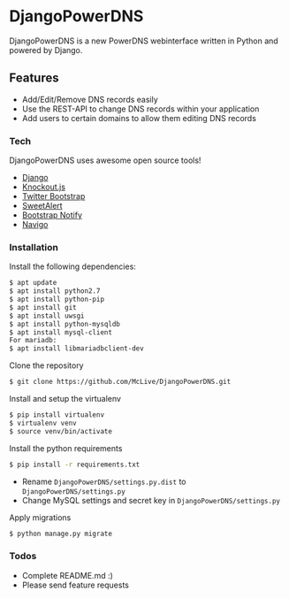 # DjangoPowerDNS

DjangoPowerDNS is a new PowerDNS webinterface written in Python and powered by Django.


## Features

  - Add/Edit/Remove DNS records easily
  - Use the REST-API to change DNS records within your application
  - Add users to certain domains to allow them editing DNS records

### Tech

DjangoPowerDNS uses awesome open source tools!

* [Django](https://www.djangoproject.com/)
* [Knockout.js](http://knockoutjs.com/)
* [Twitter Bootstrap](http://getbootstrap.com/)
* [SweetAlert](https://sweetalert.js.org/)
* [Bootstrap Notify](http://bootstrap-notify.remabledesigns.com/)
* [Navigo](https://github.com/krasimir/navigo)

### Installation
Install the following dependencies:

```sh
$ apt update
$ apt install python2.7
$ apt install python-pip
$ apt install git
$ apt install uwsgi
$ apt install python-mysqldb
$ apt install mysql-client
For mariadb:
$ apt install libmariadbclient-dev
```

Clone the repository
```sh
$ git clone https://github.com/McLive/DjangoPowerDNS.git
```

Install and setup the virtualenv
```sh
$ pip install virtualenv
$ virtualenv venv
$ source venv/bin/activate
```

Install the python requirements
```sh
$ pip install -r requirements.txt
```

* Rename `DjangoPowerDNS/settings.py.dist` to `DjangoPowerDNS/settings.py`
* Change MySQL settings and secret key in `DjangoPowerDNS/settings.py`

Apply migrations
```sh
$ python manage.py migrate
```


### Todos

 - Complete README.md :)
 - Please send feature requests